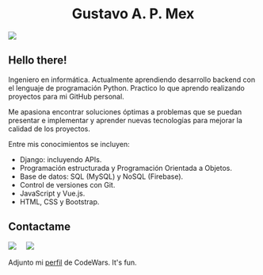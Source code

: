<h1 align='center'> Gustavo A. P. Mex </h1>
<img src="https://media-exp1.licdn.com/dms/image/C4E16AQE9HyUBXhnobA/profile-displaybackgroundimage-shrink_350_1400/0/1668408597186?e=1674086400&v=beta&t=tVTtDN4EFzDkxLX8JY5ljbK-LD9FTMPY33mIL_Cqmbc">

## Hello there!
Ingeniero en informática. Actualmente aprendiendo desarrollo backend con el lenguaje de programación Python. Practico lo que aprendo realizando proyectos para mi GitHub personal.

Me apasiona encontrar soluciones óptimas a problemas que se puedan presentar e implementar y aprender nuevas tecnologías para mejorar la calidad de los proyectos.

Entre mis conocimientos se incluyen:
- Django: incluyendo APIs.
- Programación estructurada y Programación Orientada a Objetos.
- Base de datos: SQL (MySQL) y NoSQL (Firebase).
- Control de versiones con Git.
- JavaScript y Vue.js.
- HTML, CSS y Bootstrap.

## Contactame
<p>
<a href="https://twitter.com/gustavopmex" target="_blank"><img src="https://img.shields.io/badge/twitter-%231DA1F2.svg?&style=for-the-badge&logo=twitter&logoColor=white" /></a>&nbsp;&nbsp;&nbsp;&nbsp;
<a href="https://www.linkedin.com/in/gustavopmex/" target="_blank"><img src="https://img.shields.io/badge/linkedin-%230077B5.svg?&style=for-the-badge&logo=linkedin&logoColor=white" /></a>&nbsp;&nbsp;&nbsp;&nbsp;
</p>

Adjunto mi [perfil](https://www.codewars.com/users/GustavoPMex) de CodeWars. It's fun.


<!--
**GustavoPMex/GustavoPMex** is a ✨ _special_ ✨ repository because its `README.md` (this file) appears on your GitHub profile.

Here are some ideas to get you started:

- 🔭 I’m currently working on ...
- 🌱 I’m currently learning ...
- 👯 I’m looking to collaborate on ...
- 🤔 I’m looking for help with ...
- 💬 Ask me about ...
- 📫 How to reach me: ...
- 😄 Pronouns: ...
- ⚡ Fun fact: ...
-->
